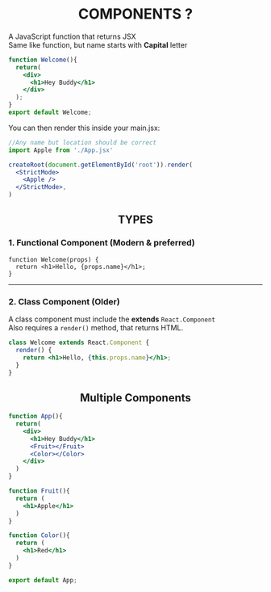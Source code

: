 # <center> COMPONENTS ?
  
A JavaScript function that returns JSX   
Same like function, but name starts with **Capital** letter

```jsx
function Welcome(){ 
  return(
    <div>
      <h1>Hey Buddy</h1>
    </div>
  );
}
export default Welcome;
```
You can then render this inside your main.jsx:
```jsx
//Any name but location should be correct
import Apple from './App.jsx'  

createRoot(document.getElementById('root')).render(
  <StrictMode>
    <Apple />   
  </StrictMode>,
)
```
## <center> TYPES
### 1. Functional Component (Modern & preferred)
```JSX
function Welcome(props) {
  return <h1>Hello, {props.name}</h1>;
}
```


---
### 2. Class Component (Older)
A class component must include the **extends** `React.Component`  
Also requires a `render()` method, that returns HTML.
```jsx
class Welcome extends React.Component {
  render() {
    return <h1>Hello, {this.props.name}</h1>;
  }
}
```


## <center>Multiple Components
```jsx
function App(){
  return(
    <div>
      <h1>Hey Buddy</h1>
      <Fruit></Fruit> 
      <Color></Color>
    </div>
  )
}

function Fruit(){
  return (
    <h1>Apple</h1>
  )
}

function Color(){
  return (
    <h1>Red</h1>
  )
}

export default App;
```
